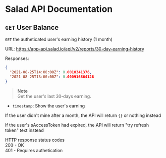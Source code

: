 # Salad API Documentation

## `GET` User Balance
`GET` the autheticated user's earning history (1 month)

URL: https://app-api.salad.io/api/v2/reports/30-day-earning-history

Responses:
```json
{
  "2021-08-25T14:00:00Z": 0.0018341376,
  "2021-08-25T13:00:00Z": 0.000916864128
}
```

> **Note** <br>
> Get the user's last 30-days earning.
* `timestamp`: Show the user's earning

If the user didn't mine after a month, the API will return `{}` or nothing instead

If the user's sAccessToken had expired, the API will return "try refresh token" text instead

HTTP response status codes <br>
200	- OK <br>
401 - Requires authetication